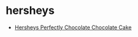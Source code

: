 # hersheys

 * [Hersheys Perfectly Chocolate Chocolate Cake](index/h/hersheys-perfectly-chocolate-chocolate-cake.json)
